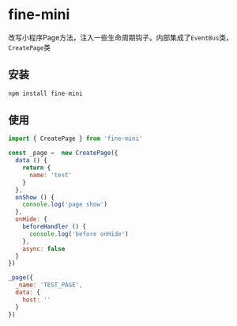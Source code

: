 # fine-mini
改写小程序Page方法，注入一些生命周期钩子。内部集成了`EventBus`类，`CreatePage`类

## 安装
``` js
npm install fine-mini
```

## 使用
``` js
import { CreatePage } from 'fine-mini'

const _page =  new CreatePage({
  data () {
    return {
      name: 'test'
    }
  },
  onShow () {
    console.log('page show')
  },
  onHide: {
    beforeHandler () {
      console.log('before onHide')
    },
    async: false
  }
})

_page({
  _name: 'TEST_PAGE',
  data: {
    host: ''
  }
})
```
